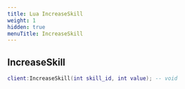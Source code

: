 ```yaml
---
title: Lua IncreaseSkill
weight: 1
hidden: true
menuTitle: IncreaseSkill
---
```

## IncreaseSkill
```lua
client:IncreaseSkill(int skill_id, int value); -- void
```